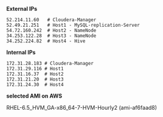 **External IPs**
```
52.214.11.60   # Cloudera-Manager
52.49.21.251   # Host1 - MySQL-replication-Server
54.72.160.242  # Host2 - NameNode
34.253.122.28  # Host3 - NameNode
34.252.224.82  # Host4 - Hive
```

**Internal IPs**
```
172.31.28.183 # Cloudera-Manager
172.31.29.116 # Host1
172.31.16.37  # Host2
172.31.21.20  # Host3
172.31.24.30  # Host4
```
**selected AMI on AWS**

RHEL-6.5_HVM_GA-x86_64-7-HVM-Hourly2 (ami-af6faad8)
